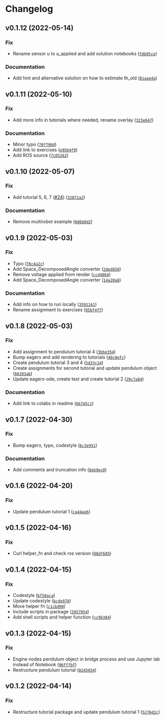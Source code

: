 # Changelog

<!--next-version-placeholder-->

## v0.1.12 (2022-05-14)
### Fix
* Rename sensor u to u_applied and add solution notebooks ([`fdb95ce`](https://github.com/eager-dev/eagerx_tutorials/commit/fdb95ce199dcf6d6cb9aa34286984936f35ef541))

### Documentation
* Add hint and alternative solution on how to estimate th_old ([`81aaeda`](https://github.com/eager-dev/eagerx_tutorials/commit/81aaeda86b313a14eed5aeee4dc40c1db49a37d1))

## v0.1.11 (2022-05-10)
### Fix
* Add more info in tutorials where needed, rename overlay ([`323e647`](https://github.com/eager-dev/eagerx_tutorials/commit/323e64754f6271c940eb8eaa7ffcdb7a002a54d8))

### Documentation
* Minor typo ([`70f790d`](https://github.com/eager-dev/eagerx_tutorials/commit/70f790de521c44aa8fd29e2dcdaa031aa4753252))
* Add link to exercises ([`e95b4f9`](https://github.com/eager-dev/eagerx_tutorials/commit/e95b4f9489d0ff5acad6ffd110a3940ccd6399c6))
* Add ROS source ([`7c05262`](https://github.com/eager-dev/eagerx_tutorials/commit/7c05262d70d8d461dc89c9978d0a9cf033b2c057))

## v0.1.10 (2022-05-07)
### Fix
* Add tutorial 5, 6, 7 ([#24](https://github.com/eager-dev/eagerx_tutorials/issues/24)) ([`32871a2`](https://github.com/eager-dev/eagerx_tutorials/commit/32871a2da53072764d642679fd0d750e7d064bc8))

### Documentation
* Remove multirobot example ([`0d6b0d2`](https://github.com/eager-dev/eagerx_tutorials/commit/0d6b0d2e98b408976bc53918fe339d210c880a90))

## v0.1.9 (2022-05-03)
### Fix
* Typo ([`76c4a2c`](https://github.com/eager-dev/eagerx_tutorials/commit/76c4a2c96e9e5ded74657f1e816a93a5f7624f77))
* Add Space_DecomposedAngle converter ([`2ded858`](https://github.com/eager-dev/eagerx_tutorials/commit/2ded8583b1ab62c1c4dabb28d8c200c5cd00622b))
* Remove voltage applied from render ([`ccd4064`](https://github.com/eager-dev/eagerx_tutorials/commit/ccd4064449ba31b1807ec7c79331aa6592cfb27e))
* Add Space_DecomposedAngle converter ([`14a20a8`](https://github.com/eager-dev/eagerx_tutorials/commit/14a20a81394c92388899ae8be98bbafd9510f059))

### Documentation
* Add info on how to run locally ([`3591241`](https://github.com/eager-dev/eagerx_tutorials/commit/35912419d5dc82a3de509ef7411c356251d55f7d))
* Rename assignment to exercises ([`95bf4ff`](https://github.com/eager-dev/eagerx_tutorials/commit/95bf4ff19c0711eca10023b3c871da141702a97b))

## v0.1.8 (2022-05-03)
### Fix
* Add assignment to pendulum tutorial 4 ([`3bbe354`](https://github.com/eager-dev/eagerx_tutorials/commit/3bbe354e58d0623d0f430840cac65079b022b351))
* Bump eagerx and add rendering to tutorials ([`40c0efc`](https://github.com/eager-dev/eagerx_tutorials/commit/40c0efc819764124fda4bd353ce946ad9c80691e))
* Create pendulum tutorial 3 and 4 ([`5d33c14`](https://github.com/eager-dev/eagerx_tutorials/commit/5d33c14a5a08bc2394284f0fc6b6135b81a20375))
* Create assignments for second tutorial and update pendulum object ([`66203ab`](https://github.com/eager-dev/eagerx_tutorials/commit/66203ab819b0b7618a2dd839280af0dae44c108f))
* Update eagerx-ode, create test and create tutorial 2 ([`29c7a84`](https://github.com/eager-dev/eagerx_tutorials/commit/29c7a84c4e0168d0a8a4bc414bec4869ce2e78a0))

### Documentation
* Add link to colabs in readme ([`66745c1`](https://github.com/eager-dev/eagerx_tutorials/commit/66745c118103a046d4022e0ec8b2b021757c526d))

## v0.1.7 (2022-04-30)
### Fix
* Bump eagerx, typo, codestyle ([`6c3e951`](https://github.com/eager-dev/eagerx_tutorials/commit/6c3e95120a5ab419c10c47a2e6e9cfba8b0bacab))

### Documentation
* Add comments and truncation info ([`8eb9ec0`](https://github.com/eager-dev/eagerx_tutorials/commit/8eb9ec0a7e2791d20948dfe5f872abea7f29ee88))

## v0.1.6 (2022-04-20)
### Fix
* Update pendulum tutorial 1 ([`ca44ae6`](https://github.com/eager-dev/eagerx_tutorials/commit/ca44ae6c64206af241b3ab0f57589178e26cb380))

## v0.1.5 (2022-04-16)
### Fix
* Curl helper_fn and check ros version  ([`08df685`](https://github.com/eager-dev/eagerx_tutorials/commit/08df685508ac8ef8c8e6cd1a5ca9f41100a2f319))

## v0.1.4 (2022-04-15)
### Fix
* Codestyle ([`bf58aca`](https://github.com/eager-dev/eagerx_tutorials/commit/bf58acaf95bc2ae6e0fd94bd40fcca63f129a9a7))
* Update codestyle ([`bcde978`](https://github.com/eager-dev/eagerx_tutorials/commit/bcde978643cca8aa601280347329e0fd882b822a))
* Move helper fn ([`c1cbd90`](https://github.com/eager-dev/eagerx_tutorials/commit/c1cbd90139ca10b6cdc9daa7761a0870a66f8fb5))
* Include scripts in package ([`2957954`](https://github.com/eager-dev/eagerx_tutorials/commit/2957954b6f8d79cb90fa2bf1cb32aaf49d54761a))
* Add shell scripts and helper function ([`cc9b384`](https://github.com/eager-dev/eagerx_tutorials/commit/cc9b3844de6c2b26062b894b8d90dd61ffd7499c))

## v0.1.3 (2022-04-15)
### Fix
* Engine nodes pendulum object in bridge process and use Jupyter lab instead of Notebook ([`96fffbf`](https://github.com/eager-dev/eagerx_tutorials/commit/96fffbfb88f7c60ad1a97c8702383cb1edf32fd9))
* Restructure pendulum tutorial ([`0245934`](https://github.com/eager-dev/eagerx_tutorials/commit/024593446c7e07b3a02f8d62e3bdaaf35ecbb444))

## v0.1.2 (2022-04-14)
### Fix
* Restructure tutorial package and update pendulum tutorial 1 ([`5276d2c`](https://github.com/eager-dev/eagerx_tutorials/commit/5276d2cc2bbca29c012a2968c9120056a2066f01))
